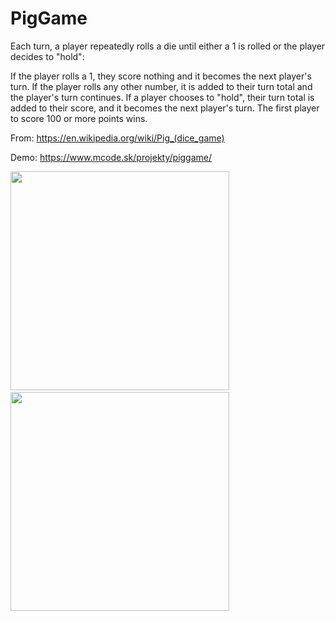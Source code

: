 # PigGame

Each turn, a player repeatedly rolls a die until either a 1 is rolled or the player decides to "hold":

If the player rolls a 1, they score nothing and it becomes the next player's turn. If the player rolls any other number, it is added to their turn total and the player's turn continues. If a player chooses to "hold", their turn total is added to their score, and it becomes the next player's turn. The first player to score 100 or more points wins.

From: https://en.wikipedia.org/wiki/Pig_(dice_game)

Demo: https://www.mcode.sk/projekty/piggame/

<p>
<img src="https://www.mcode.sk/assets/img/git/61.png" width="350"/>
&nbsp;
<img src="https://www.mcode.sk/assets/img/git/62.png" width="350"/>
</p>
